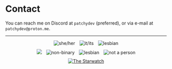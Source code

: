 # Contact

You can reach me on Discord at `patchydev` (preferred), or via e-mail at `patchydev@proton.me`.

<hr>
<div style="text-align: center;">
  <img src="/images/she_her.png" alt="she/her" style="display: inline-block; margin: 0 5px;">
  <a href="https://lgbtqia.wiki/wiki/Voidpunk" target="_blank"><img src="/images/it_its.png" alt="it/its" style="display: inline-block; margin: 0 5px;"></a>
  <img src="/images/hrt-e2.gif" alt="lesbian" style="display: inline-block; margin: 0 5px;">
</div>

<div style="text-align: center; margin-top: 10px;">
  <a href="https://trans.fish"><img src="/images/trans.png" style="display: inline-block; margin: 0 5px;"></a>
  <img src="/images/enby.png" alt="non-binary" style="display: inline-block; margin: 0 5px;">
  <img src="/images/lesbi.png" alt="lesbian" style="display: inline-block; margin: 0 5px;">
  <img src="/images/nap.png" alt="not a person" style="display: inline-block; margin: 0 5px;">
</div>

<div style="text-align: center; margin-top: 10px;">
  <a href="https://aurakle.dev" target="_blank"><img src="https://aurakle.dev/images/buttons/mine.webp" alt="The Starwatch"></a>
</div>

